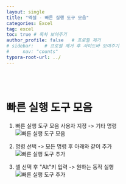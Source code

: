 ```yaml
---
layout: single
title: "엑셀 - 빠른 실행 도구 모음"
categories: Excel
tag: excel
toc: true # 목차 보여주기
author_profile: false   # 프로필 제거
# sidebar:    # 프로필 제거 후 사이드바 보여주기
#     nav: "counts"
typora-root-url: ../
---
```

<br><br>
# 빠른 실행 도구 모음<br>
1. 빠른 실행 도구 모음 사용자 지정 -> 기타 명령<br>
![빠른 실행 도구 모음]({{site.url}}/images/2024-03-01-excel-1/1.JPG)<br>

2. 명령 선택 -> 모든 명령 후 아래와 같이 추가<br>
![빠른 실행 도구 추가]({{site.url}}/images/2024-03-01-excel-1/2.JPG)<br>

3. 셀 선택 후 "Alt"키 입력 -> 원하는 동작 실행<br>
![빠른 실행 도구 추가]({{site.url}}/images/2024-03-01-excel-1/3.JPG)<br>